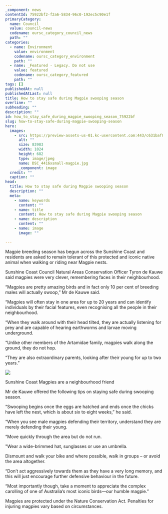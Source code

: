 ```yaml
---
_component: news
contentId: 75922bf2-f2a6-5834-96c0-192ec5c90e1f
primaryCategory:
  name: Council
  value: council-news
  codename: oursc_category_council_news
  path: ""
categories:
  - name: Environment
    value: environment
    codename: oursc_category_environment
    path: ""
  - name: _Featured - Legacy. Do not use
    value: featured
    codename: oursc_category_featured
    path: ""
tags: []
publishedAt: null
publishedAtLast: null
title: How to stay safe during Magpie swooping season
overline: ""
subheading: ""
description: ""
id: how_to_stay_safe_during_magpie_swooping_season_75922bf
slug: how-to-stay-safe-during-magpie-swooping-season
hero:
  images:
    - src: https://preview-assets-us-01.kc-usercontent.com:443/c631baf8-1b46-001f-580c-d0001b68b4a8/aefc85a8-3f4d-4f26-b643-1340184c0e60/DSC_4416xsmall-magpie.jpg
      alt: ""
      size: 83983
      width: 1024
      height: 682
      type: image/jpeg
      name: DSC_4416xsmall-magpie.jpg
      _component: image
  credit: ""
  caption: ""
head:
  title: How to stay safe during Magpie swooping season
  description: ""
  meta:
    - name: keywords
      content: ""
    - name: title
      content: How to stay safe during Magpie swooping season
    - name: description
      content: ""
    - name: image
      image: ""

---
```

Magpie breeding season has begun across the Sunshine Coast and residents are asked to remain tolerant of this protected and iconic native animal when walking or riding near Magpie nests.

Sunshine Coast Council Natural Areas Conservation Officer Tyron de Kauwe said magpies were very clever, remembering faces in their neighbourhood.

“Magpies are pretty amazing birds and in fact only 10 per cent of breeding males will actually swoop,” Mr de Kauwe said.

“Magpies will often stay in one area for up to 20 years and can identify individuals by their facial features, even recognising all the people in their neighbourhood.

“When they walk around with their head tilted, they are actually listening for prey and are capable of hearing earthworms and larvae moving underground.

“Unlike other members of the Artamidae family, magpies walk along the ground, they do not hop.

“They are also extraordinary parents, looking after their young for up to two years.”

![](https://preview-assets-us-01.kc-usercontent.com:443/c631baf8-1b46-001f-580c-d0001b68b4a8/6d6280b9-e7f0-4f20-bec2-0b931593e943/DSC_4420xsmall-magpie-1.jpg)

Sunshine Coast Magpies are a neighbourhood friend

Mr de Kauwe offered the following tips on staying safe during swooping season.

“Swooping begins once the eggs are hatched and ends once the chicks have left the nest, which is about six to eight weeks,” he said.

“When you see male magpies defending their territory, understand they are merely defending their young.

“Move quickly through the area but do not run.

"Wear a wide-brimmed hat, sunglasses or use an umbrella.

Dismount and walk your bike and where possible, walk in groups – or avoid the area altogether.

“Don’t act aggressively towards them as they have a very long memory, and this will just encourage further defensive behaviour in the future.

“Most importantly though, take a moment to appreciate the complex carolling of one of Australia’s most iconic birds—our humble magpie.”

Magpies are protected under the Nature Conservation Act. Penalties for injuring magpies vary based on circumstances.
